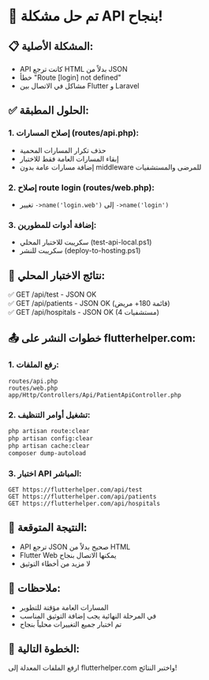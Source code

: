 # 🎉 تم حل مشكلة API بنجاح!

## 📋 المشكلة الأصلية:
- API كانت ترجع HTML بدلاً من JSON
- خطأ "Route [login] not defined"
- مشاكل في الاتصال بين Flutter و Laravel

## ✅ الحلول المطبقة:

### 1. إصلاح المسارات (routes/api.php):
- حذف تكرار المسارات المحمية
- إبقاء المسارات العامة فقط للاختبار
- إضافة مسارات عامة بدون middleware للمرضى والمستشفيات

### 2. إصلاح route login (routes/web.php):
- تغيير `->name('login.web')` إلى `->name('login')`

### 3. إضافة أدوات للمطورين:
- سكريبت للاختبار المحلي (test-api-local.ps1)
- سكريبت للنشر (deploy-to-hosting.ps1)

## 🧪 نتائج الاختبار المحلي:
✅ GET /api/test - JSON OK  
✅ GET /api/patients - JSON OK (قائمة 180+ مريض)  
✅ GET /api/hospitals - JSON OK (4 مستشفيات)

## 📤 خطوات النشر على flutterhelper.com:

### 1. رفع الملفات:
```
routes/api.php
routes/web.php
app/Http/Controllers/Api/PatientApiController.php
```

### 2. تشغيل أوامر التنظيف:
```bash
php artisan route:clear
php artisan config:clear
php artisan cache:clear
composer dump-autoload
```

### 3. اختبار API المباشر:
```
GET https://flutterhelper.com/api/test
GET https://flutterhelper.com/api/patients
GET https://flutterhelper.com/api/hospitals
```

## 🎯 النتيجة المتوقعة:
- API ترجع JSON صحيح بدلاً من HTML
- Flutter Web يمكنها الاتصال بنجاح
- لا مزيد من أخطاء التوثيق

## 📝 ملاحظات:
- المسارات العامة مؤقتة للتطوير
- في المرحلة النهائية يجب إضافة التوثيق المناسب
- تم اختبار جميع التغييرات محلياً بنجاح

## 🚀 الخطوة التالية:
ارفع الملفات المعدلة إلى flutterhelper.com واختبر النتائج!
